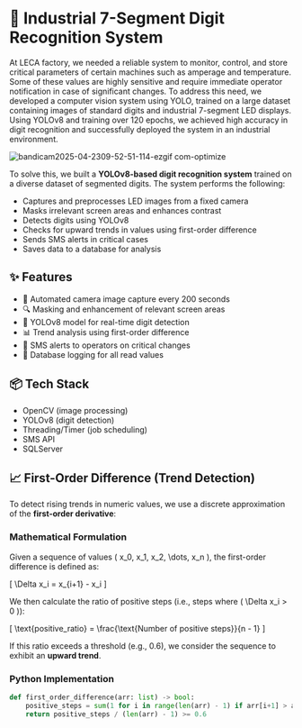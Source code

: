 # 🔢 Industrial 7-Segment Digit Recognition System

At LECA factory, we needed a reliable system to monitor, control, and store critical parameters of certain machines such as amperage and temperature. Some of these values are highly sensitive and require immediate operator notification in case of significant changes.
To address this need, we developed a computer vision system using YOLO, trained on a large dataset containing images of standard digits and industrial 7-segment LED displays.
Using YOLOv8 and training over 120 epochs, we achieved high accuracy in digit recognition and successfully deployed the system in an industrial environment.

![bandicam2025-04-2309-52-51-114-ezgif com-optimize](https://github.com/user-attachments/assets/f6ed69b2-2748-4897-a2bc-30918a9f7eff)

To solve this, we built a **YOLOv8-based digit recognition system** trained on a diverse dataset of segmented digits. The system performs the following:

- Captures and preprocesses LED images from a fixed camera
- Masks irrelevant screen areas and enhances contrast
- Detects digits using YOLOv8
- Checks for upward trends in values using first-order difference
- Sends SMS alerts in critical cases
- Saves data to a database for analysis

## ✨ Features

- 📸 Automated camera image capture every 200 seconds
- 🔍 Masking and enhancement of relevant screen areas
- 🧠 YOLOv8 model for real-time digit detection
- 📊 Trend analysis using first-order difference
- 📲 SMS alerts to operators on critical changes
- 💾 Database logging for all read values

## 📦 Tech Stack

- OpenCV (image processing)
- YOLOv8 (digit detection)
- Threading/Timer (job scheduling)
- SMS API 
- SQLServer

## 📈 First-Order Difference (Trend Detection)

To detect rising trends in numeric values, we use a discrete approximation of the **first-order derivative**:

### Mathematical Formulation

Given a sequence of values \( x_0, x_1, x_2, \dots, x_n \), the first-order difference is defined as:

\[
\Delta x_i = x_{i+1} - x_i
\]

We then calculate the ratio of positive steps (i.e., steps where \( \Delta x_i > 0 \)):

\[
\text{positive\_ratio} = \frac{\text{Number of positive steps}}{n - 1}
\]

If this ratio exceeds a threshold (e.g., 0.6), we consider the sequence to exhibit an **upward trend**.

### Python Implementation

```python
def first_order_difference(arr: list) -> bool:
    positive_steps = sum(1 for i in range(len(arr) - 1) if arr[i+1] > arr[i])
    return positive_steps / (len(arr) - 1) >= 0.6


